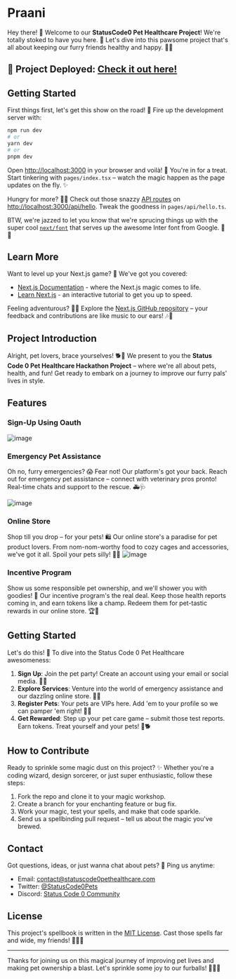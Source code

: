 # Praani

Hey there! 🐾 Welcome to our **StatusCode0 Pet Healthcare Project**! We're totally stoked to have you here. 🎉 Let's dive into this pawsome project that's all about keeping our furry friends healthy and happy. 🐶🐱

## 🚀 Project Deployed: [Check it out here!](https://example.com)

## Getting Started

First things first, let's get this show on the road! 🚗 Fire up the development server with:

```bash
npm run dev
# or
yarn dev
# or
pnpm dev
```

Open [http://localhost:3000](http://localhost:3000) in your browser and voilà! 🌟 You're in for a treat. Start tinkering with `pages/index.tsx` – watch the magic happen as the page updates on the fly. ✨

Hungry for more? 🍔🌮 Check out those snazzy [API routes](https://nextjs.org/docs/api-routes/introduction) on [http://localhost:3000/api/hello](http://localhost:3000/api/hello). Tweak the goodness in `pages/api/hello.ts`.

BTW, we're jazzed to let you know that we're sprucing things up with the super cool [`next/font`](https://nextjs.org/docs/basic-features/font-optimization) that serves up the awesome Inter font from Google. 🎨💅

## Learn More

Want to level up your Next.js game? 🚀 We've got you covered:

- [Next.js Documentation](https://nextjs.org/docs) - where the Next.js magic comes to life.
- [Learn Next.js](https://nextjs.org/learn) - an interactive tutorial to get you up to speed.

Feeling adventurous? 🕵️‍♂️ Explore the [Next.js GitHub repository](https://github.com/vercel/next.js/) – your feedback and contributions are like music to our ears! 🎶🎵

## Project Introduction

Alright, pet lovers, brace yourselves! 🐕🐾 We present to you the **Status Code 0 Pet Healthcare Hackathon Project** – where we're all about pets, health, and fun! Get ready to embark on a journey to improve our furry pals' lives in style.

## Features

### Sign-Up Using Oauth

![image](https://github.com/arup-basak/mlh-encode-1010/assets/108953684/57c422ea-eb54-4096-a305-22b8bf19ec53)


### Emergency Pet Assistance

Oh no, furry emergencies? 😱 Fear not! Our platform's got your back. Reach out for emergency pet assistance – connect with veterinary pros pronto! Real-time chats and support to the rescue. 🚑🩺

![image](https://github.com/arup-basak/mlh-encode-1010/assets/108953684/1e128206-71f3-4d46-9275-fbc49339c872)


### Online Store

Shop till you drop – for your pets! 🛍️ Our online store's a paradise for pet product lovers. From nom-nom-worthy food to cozy cages and accessories, we've got it all. Spoil your pets silly! 🐾💖
![image](https://github.com/arup-basak/mlh-encode-1010/assets/108953684/c821d695-bfbd-4d32-a25c-7fa3930198b6)





### Incentive Program

Show us some responsible pet ownership, and we'll shower you with goodies! 🎁 Our incentive program's the real deal. Keep those health reports coming in, and earn tokens like a champ. Redeem them for pet-tastic rewards in our online store. 🏆🛒

## Getting Started

Let's do this! 👊 To dive into the Status Code 0 Pet Healthcare awesomeness:

1. **Sign Up**: Join the pet party! Create an account using your email or social media. 📧🎉
2. **Explore Services**: Venture into the world of emergency assistance and our dazzling online store. 🚀🛒
3. **Register Pets**: Your pets are VIPs here. Add 'em to your profile so we can pamper 'em right! 🐩🐾
4. **Get Rewarded**: Step up your pet care game – submit those test reports. Earn tokens. Treat yourself and your pets! 🎈🐕

## How to Contribute

Ready to sprinkle some magic dust on this project? ✨ Whether you're a coding wizard, design sorcerer, or just super enthusiastic, follow these steps:

1. Fork the repo and clone it to your magic workshop.
2. Create a branch for your enchanting feature or bug fix.
3. Work your magic, test your spells, and make that code sparkle.
4. Send us a spellbinding pull request – tell us about the magic you've brewed.

## Contact

Got questions, ideas, or just wanna chat about pets? 🐾 Ping us anytime:

- Email: contact@statuscode0pethealthcare.com
- Twitter: [@StatusCode0Pets](https://twitter.com/StatusCode0Pets)
- Discord: [Status Code 0 Community](https://discord.com/invite/statuscode0)

## License

This project's spellbook is written in the [MIT License](LICENSE). Cast those spells far and wide, my friends! 🧙‍♂️🔮

---

Thanks for joining us on this magical journey of improving pet lives and making pet ownership a blast. Let's sprinkle some joy to our furballs! 🐾✨🎈
